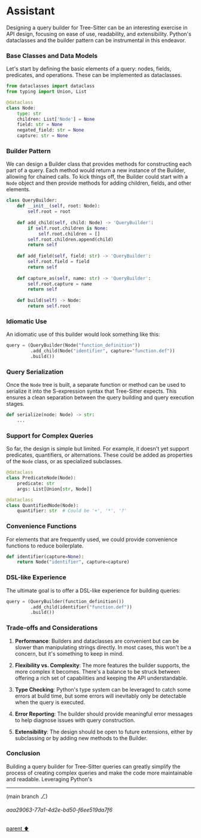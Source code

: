 # Assistant

Designing a query builder for Tree-Sitter can be an interesting exercise in API design, focusing on ease of use, readability, and extensibility. Python's dataclasses and the builder pattern can be instrumental in this endeavor.

### Base Classes and Data Models

Let's start by defining the basic elements of a query: nodes, fields, predicates, and operations. These can be implemented as dataclasses.

```python
from dataclasses import dataclass
from typing import Union, List

@dataclass
class Node:
    type: str
    children: List['Node'] = None
    field: str = None
    negated_field: str = None
    capture: str = None
```

### Builder Pattern

We can design a Builder class that provides methods for constructing each part of a query. Each method would return a new instance of the Builder, allowing for chained calls. To kick things off, the Builder could start with a `Node` object and then provide methods for adding children, fields, and other elements.

```python
class QueryBuilder:
    def __init__(self, root: Node):
        self.root = root
    
    def add_child(self, child: Node) -> 'QueryBuilder':
        if self.root.children is None:
            self.root.children = []
        self.root.children.append(child)
        return self
    
    def add_field(self, field: str) -> 'QueryBuilder':
        self.root.field = field
        return self
    
    def capture_as(self, name: str) -> 'QueryBuilder':
        self.root.capture = name
        return self
    
    def build(self) -> Node:
        return self.root
```

### Idiomatic Use

An idiomatic use of this builder would look something like this:

```python
query = (QueryBuilder(Node("function_definition"))
         .add_child(Node("identifier", capture="function.def"))
         .build())
```

### Query Serialization

Once the `Node` tree is built, a separate function or method can be used to serialize it into the S-expression syntax that Tree-Sitter expects. This ensures a clean separation between the query building and query execution stages.

```python
def serialize(node: Node) -> str:
    ...
```

### Support for Complex Queries

So far, the design is simple but limited. For example, it doesn't yet support predicates, quantifiers, or alternations. These could be added as properties of the `Node` class, or as specialized subclasses.

```python
@dataclass
class PredicateNode(Node):
    predicate: str
    args: List[Union[str, Node]]
```

```python
@dataclass
class QuantifiedNode(Node):
    quantifier: str  # Could be '+', '*', '?'
```

### Convenience Functions

For elements that are frequently used, we could provide convenience functions to reduce boilerplate.

```python
def identifier(capture=None):
    return Node("identifier", capture=capture)
```

### DSL-like Experience

The ultimate goal is to offer a DSL-like experience for building queries:

```python
query = (QueryBuilder(function_definition())
         .add_child(identifier("function.def"))
         .build())
```

### Trade-offs and Considerations

1. **Performance**: Builders and dataclasses are convenient but can be slower than manipulating strings directly. In most cases, this won't be a concern, but it's something to keep in mind.
  
2. **Flexibility vs. Complexity**: The more features the builder supports, the more complex it becomes. There's a balance to be struck between offering a rich set of capabilities and keeping the API understandable.
  
3. **Type Checking**: Python's type system can be leveraged to catch some errors at build time, but some errors will inevitably only be detectable when the query is executed.

4. **Error Reporting**: The builder should provide meaningful error messages to help diagnose issues with query construction.

5. **Extensibility**: The design should be open to future extensions, either by subclassing or by adding new methods to the Builder.

### Conclusion

Building a query builder for Tree-Sitter queries can greatly simplify the process of creating complex queries and make the code more maintainable and readable. Leveraging Python's

---

(main branch ⎇)
###### aaa29063-77a1-4d2e-bd50-f6ee519da7f6
[parent ⬆️](#0ca77f9c-ecfc-4df4-be6b-ec2c96eb4460)
